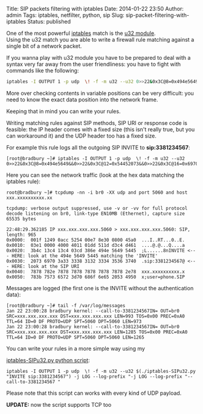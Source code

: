 Title: SIP packets filtering with iptables
Date: 2014-01-22 23:50
Author: admin
Tags: iptables, netfilter, python, sip
Slug: sip-packet-filtering-with-iptables
Status: published

One of the most powerful [iptables](http://www.netfilter.org) match is
the [u32
module](http://www.netfilter.org/documentation/HOWTO/netfilter-extensions-HOWTO-3.html#ss3.21).  
Using the u32 match you are able to write a firewall rule matching
against a single bit of a network packet.

If you wanna play with u32 module you have to be prepared to deal with a syntax very far away from the user friendliness: you have to fight
with commands like the following:

```bash
iptables -I OUTPUT 1 -p udp  \! -f -m u32 --u32 0>>22&0x3C@8=0x494e5649&&0>>22&0x3C@12=0x54452073&&0>>22&0x3C@16=0x69703a33&&0>>22&0x3C@20=0x33383132&&0>>22&0x3C@24=0x33343536&&0>>22&0x3C@28&0xFF000000=0x37000000 -j LOG --log-prefix "--call-to-3381234567 "
```

More over checking contents in variable positions can be very difficult: you need to know the exact data position into the network frame.

Keeping that in mind you can write your rules.

Writing matching rules against SIP methods, SIP URI or response code is
feasible: the IP header comes with a fixed size (this isn't really true,
but you can workaround it) and the UDP header too has a fixed size.

For example this rule logs all the outgoing SIP INVITE to
**sip:3381234567**:  

```
[root@bradbury ~]# iptables -I OUTPUT 1 -p udp  \! -f -m u32 --u32 0>>22&0x3C@8=0x494e5649&&0>>22&0x3C@12=0x54452073&&0>>22&0x3C@16=0x69703a33&&0>>22&0x3C@20=0x33383132&&0>>22&0x3C@24=0x33343536&&0>>22&0x3C@28&0xFF000000=0x37000000
```

Here you can see the network traffic (look at the hex data matching the iptables rule):

```
root@bradbury ~]# tcpdump -nn -i br0 -XX udp and port 5060 and host xxx.xxxxxxxxxx.xx

tcpdump: verbose output suppressed, use -v or -vv for full protocol decode listening on br0, link-type EN10MB (Ethernet), capture size 65535 bytes

22:48:29.362185 IP xxx.xxx.xxx.xxx.5060 > xxx.xxx.xxx.xxx.5060: SIP, length: 965
0x0000:  001f 1249 0acc 5254 00e7 8e30 0800 45a0  ...I..RT...0..E.
0x0010:  03e1 0000 4000 4011 01dd 511d d3c4 d461  ....@.@...Q....a
0x0020:  3b4c 13c4 13c4 03cd 386e 494e 5649 5445  ;L......8nINVITE <--- HERE: look at the 494e 5649 5445 matching the 'INVITE'
0x0030:  2073 6970 3a33 3338 3132 3334 3536 3740  .sip:3381234567@ <--- HERE: look at the SIP URI
0x0040:  7878 782e 7878 7878 7878 7878 7878 2e78  xxx.xxxxxxxxxx.x
0x0050:  783b 7573 6572 3d70 686f 6e65 2053 4950  x;user=phone.SIP
```

Messages are logged (the first one is the INVITE without the
authentication data):


```
[root@bradbury ~]# tail -f /var/log/messages
Jan 22 23:00:28 bradbury kernel: --call-to-3381234567IN= OUT=br0 SRC=xxx.xxx.xxx.xxx DST=xxx.xxx.xxx.xxx LEN=993 TOS=0x00 PREC=0xA0 TTL=64 ID=0 DF PROTO=UDP SPT=5060 DPT=5060 LEN=973
Jan 22 23:00:28 bradbury kernel: --call-to-3381234567IN= OUT=br0 SRC=xxx.xxx.xxx.xxx DST=xxx.xxx.xxx.xxx LEN=1285 TOS=0x00 PREC=0xA0 TTL=64 ID=0 DF PROTO=UDP SPT=5060 DPT=5060 LEN=1265
```

You can write your rules in a more simple way using my

[iptables-SIPu32.py python script](https://github.com/pbertera/scripts/blob/master/iptables-SIPu32.py):

```
iptables -I OUTPUT 1 -p udp  \! -f -m u32 --u32 $(./iptables-SIPu32.py "INVITE sip:3381234567") -j LOG --log-prefix "-j LOG --log-prefix "--call-to-3381234567 "
```

Please note that this script can works with every kind of UDP payload.

**UPDATE:** now the script supports TCP too

